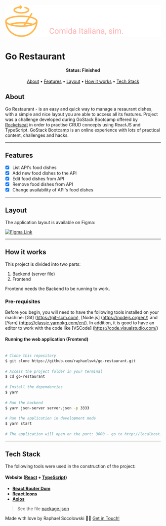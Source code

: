 <h1 align="center">
    <img alt="GoRestaurant" title="#GoRestaurant" src="./src/assets/logo.svg" style="background-color: blue;" />
</h1>

# Go Restaurant

<h4 align="center"> 
	 Status: Finished
</h4>

<p align="center">
 <a href="#about">About</a> •
 <a href="#features">Features</a> •
 <a href="#layout">Layout</a> • 
 <a href="#how-it-works">How it works</a> • 
 <a href="#tech-stack">Tech Stack</a>
</p>

## About

Go Restaurant - is an easy and quick way to manage a resaurant dishes, with a simple and nice layout you are able to access all its features. Project was a challenge developed during GoStack Bootcamp offered by [Rocketseat](https://rocketseat.com.br/) in order to practise CRUD concepts using ReactJS and TypeScript. GoStack Bootcamp is an online experience with lots of practical content, challenges and hacks.

---

## Features

- [x] List API's food dishes
- [x] Add new food dishes to the API
- [x] Edit food dishes from API
- [x] Remove food dishes from API
- [x] Change availability of API's food dishes

---

## Layout

The application layout is available on Figma:

<a target="_blank" href="https://www.figma.com/file/1lK6AVCPybtWeBLCH8B08N/GoRestaurant?node-id=0%3A1">
  <img alt="Figma Link" src="https://img.shields.io/badge/Access%20Layout%20-Figma-%2304D361">
</a>

---

## How it works

This project is divided into two parts:
1. Backend (server file)
2. Frontend

Frontend needs the Backend to be running to work.

### Pre-requisites

Before you begin, you will need to have the following tools installed on your machine:
[Git] (https://git-scm.com), [Node.js] (https://nodejs.org/en/) and [Yarn] (https://classic.yarnpkg.com/en/).
In addition, it is good to have an editor to work with the code like [VSCode] (https://code.visualstudio.com/)

#### Running the web application (Frontend)

```bash

# Clone this repository
$ git clone https://github.com/raphaelswk/go-restaurant.git

# Access the project folder in your terminal
$ cd go-restaurant

# Install the dependencies
$ yarn

# Run the backend
$ yarn json-server server.json -p 3333

# Run the application in development mode
$ yarn start

# The application will open on the port: 3000 - go to http://localhost:3000

```
---

## Tech Stack

The following tools were used in the construction of the project:

#### **Website**  ([React](https://reactjs.org/)  +  [TypeScript](https://www.typescriptlang.org/))

-   **[React Router Dom](https://github.com/ReactTraining/react-router/tree/master/packages/react-router-dom)**
-   **[React Icons](https://react-icons.github.io/react-icons/)**
-   **[Axios](https://github.com/axios/axios)**

> See the file  [package.json](https://github.com/raphaelswk/go-restaurant/blob/master/package.json)


Made with love by Raphael Socolowski 👋🏽 [Get in Touch!](https://www.linkedin.com/in/raphaelswk/)

